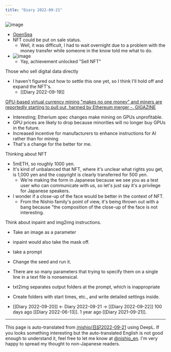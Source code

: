 ```yaml
---
title: "Diary 2022-09-21"
---
```



![image](https://gyazo.com/2cc045bc37759a526bb76c71cf3a4b22/thumb/1000)
- [OpenSea](https://opensea.io/collection/c3-computer-created-cats)
- NFT could be put on sale status.
    - Well, it was difficult, I had to wait overnight due to a problem with the money transfer while someone in the know told me what to do.
- ![image](https://gyazo.com/3b74195f5b8e160fabed731cccd698a3/thumb/1000)
    - Yay, achievement unlocked "Sell NFT"


Those who sell digital data directly
- I haven't figured out how to settle this one yet, so I think I'll hold off and expand the NFT's.
    - [[Diary 2022-09-19]]


[GPU-based virtual currency mining "makes no one money" and miners are reportedly starting to pull out, harmed by Ethereum merger -. GIGAZINE](https://gigazine.net/news/20220920-no-one-profitable-gpu-mining/)
- Interesting; Etherium spec changes make mining on GPUs unprofitable.
- GPU prices are likely to drop because minorities will no longer buy GPUs in the future.
- Increased incentive for manufacturers to enhance instructions for AI rather than for mining
- That's a change for the better for me.

Thinking about NFT
- 5mETH, so roughly 1000 yen.
- It's kind of unbalanced that NFT, where it's unclear what rights you get, is 1,000 yen and the copyright is clearly transferred for 500 yen.
    - We're making the form in Japanese because we see you as a test user who can communicate with us, so let's just say it's a privilege for Japanese speakers.
- I wonder if a close-up of the face would be better in the context of NFT.
    - From the Nishio family's point of view, it's being thrown out with a bang because "the composition of the close-up of the face is not interesting.

Think about inpaint and img2img instructions.
- Take an image as a parameter
- inpaint would also take the mask off.
- take a prompt
- Change the seed and run it.
- There are so many parameters that trying to specify them on a single line in a text file is nonsensical.
- txt2img separates output folders at the prompt, which is inappropriate
- Create folders with start times, etc., and write detailed settings inside.

- [[Diary 2022-09-20]] ← Diary 2022-09-21 → [[Diary 2022-09-22]]
100 days ago [[Diary 2022-06-13]].
1 year ago [[Diary 2021-09-21]].
---
This page is auto-translated from [/nishio/日記2022-09-21](https://scrapbox.io/nishio/日記2022-09-21) using DeepL. If you looks something interesting but the auto-translated English is not good enough to understand it, feel free to let me know at [@nishio_en](https://twitter.com/nishio_en). I'm very happy to spread my thought to non-Japanese readers.